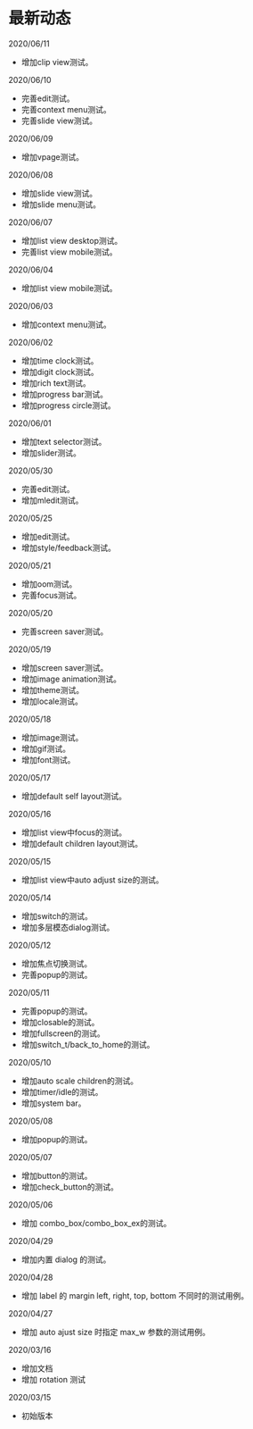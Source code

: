 # 最新动态

2020/06/11
  * 增加clip view测试。

2020/06/10
  * 完善edit测试。
  * 完善context menu测试。
  * 完善slide view测试。

2020/06/09
  * 增加vpage测试。

2020/06/08
  * 增加slide view测试。
  * 增加slide menu测试。

2020/06/07
  * 增加list view desktop测试。
  * 完善list view mobile测试。

2020/06/04
  * 增加list view mobile测试。

2020/06/03
  * 增加context menu测试。

2020/06/02
  * 增加time clock测试。
  * 增加digit clock测试。
  * 增加rich text测试。
  * 增加progress bar测试。
  * 增加progress circle测试。

2020/06/01
  * 增加text selector测试。
  * 增加slider测试。

2020/05/30
  * 完善edit测试。
  * 增加mledit测试。

2020/05/25
  * 增加edit测试。
  * 增加style/feedback测试。

2020/05/21
  * 增加oom测试。
  * 完善focus测试。

2020/05/20
  * 完善screen saver测试。

2020/05/19
  * 增加screen saver测试。
  * 增加image animation测试。
  * 增加theme测试。
  * 增加locale测试。

2020/05/18
  * 增加image测试。
  * 增加gif测试。
  * 增加font测试。

2020/05/17
  * 增加default self layout测试。

2020/05/16
  * 增加list view中focus的测试。
  * 增加default children layout测试。

2020/05/15
  * 增加list view中auto adjust size的测试。

2020/05/14
  * 增加switch的测试。
  * 增加多层模态dialog测试。

2020/05/12
  * 增加焦点切换测试。
  * 完善popup的测试。

2020/05/11
  * 完善popup的测试。
  * 增加closable的测试。
  * 增加fullscreen的测试。
  * 增加switch\_t/back\_to\_home的测试。

2020/05/10
  * 增加auto scale children的测试。
  * 增加timer/idle的测试。
  * 增加system bar。

2020/05/08
  * 增加popup的测试。

2020/05/07
  * 增加button的测试。
  * 增加check\_button的测试。

2020/05/06
  * 增加 combo\_box/combo\_box\_ex的测试。

2020/04/29
  * 增加内置 dialog 的测试。
 
2020/04/28
  * 增加 label 的 margin left, right, top, bottom 不同时的测试用例。

2020/04/27
  * 增加 auto ajust size 时指定 max_w 参数的测试用例。

2020/03/16
  * 增加文档
  * 增加 rotation 测试

2020/03/15
  * 初始版本
